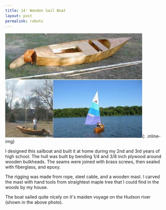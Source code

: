 ```yaml
---
title: 14' Wooden Sail Boat
layout: post
permalink: robots
---
```


![Sailboat](/images/sailboat.jpg){: .inline-img}

I designed this sailboat and built it at home during my 2nd and 3rd years of high
school. The hull was built by bending 1/4 and 3/8 inch plywood around wooden bulkheads. The seams were joined with brass screws, then sealed with fiberglass, and epoxy.  

The rigging was made from rope, steel cable, and a wooden mast. I carved the mast with hand tools from straightest maple tree that I could find in the woods by my house.  

The boat sailed quite nicely on it's maiden voyage on the Hudson river (shown in the above photo).
